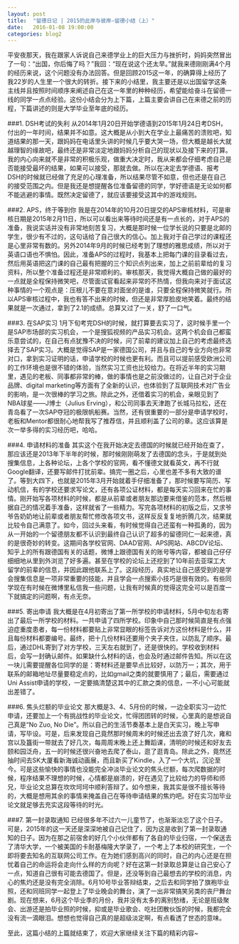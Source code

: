 ```yaml
---
layout: post
title:  "留德日记 | 2015的此岸与彼岸—留德小结（上）"
date:   2016-01-08 19:00:00
categories: blog2
---
```




平安夜那天，我在跟家人诉说自己来德学业上的巨大压力与挫折时，妈妈突然冒出了一句：“出国，你后悔了吗？”我回：“现在说这个还太早。”就我来德刚刚满4个月的经历来说，这个问题没有办法回答。但是回顾2015这一年，的确算得上经历了我22岁的人生里一个很大的转折。接下来的小结里，我主要还是以出国留学这条主线并且按照时间顺序来阐述自己在这一年里的种种经历，希望能给奋斗在留德一线的同学一点点经验。这份小结会分为上下篇，上篇主要会讲自己在来德之前的历程，下篇讲述的则是大学毕业至年底的经历。

###1. DSH考试的失利
从2014年1月20日开始学德语到2015年1月24日考DSH，付出的一年时间，结果并不如意。这大概是从小到大在学业上最痛苦的溃败吧，知道结果的那一天，跟妈妈在电话里头讲的时候几乎要大哭一场，但大概是越长大就越理智的缘故吧，最终还是非常淡定地跟妈妈分析自己的现状以及接下来的打算。我的内心向来就不是非常的积极乐观，做重大决定时，我从来都会仔细考虑自己是否能接受最坏的结果，如果可以接受，那就去做。所以在决定去学德语、报考DSH的时候就已经做了充足的心理准备，所以结果尽管不如意，但也还是在自己的接受范围之内。但是我还是想提醒各位准备留德的同学，学好德语是无论如何都不能逃避的事情。既然决定留德了，就应该要接受这其中的游戏规则。

###2. APS，终于等到你
我是在2014年的10月20日提交的APS审核材料，可是审核日期是2015年2月11日，所以可以看出来等待时间还是有一点长的，对于APS的准备，我说实话并没有非常地刻苦复习，大概是那时候一位学长说的只要是北邮的学生，很少有不过的，这句话给了自己很大的信心。加上我对于自己学过的课程还是心里非常有数的。另外2014年9月的时候已经考到了理想的雅思成绩，所以对于英语口语也不惧怕。因此，准备APS的过程时，我基本上把每门课的目录看过去，然后用英语把这门课的自己最有把握的三个知识点列出来，加上之前前辈给的复习资料，所以整个准备过程还是非常顺利的。审核那天，我觉得大概自己做的最好的一点就是全程保持微笑吧，尽管面试官看起来非常的不热情，但我向来对于面试这种事情的一个观点是：压根儿不要在意对面坐的是谁，只要全程保持微笑就行。所以APS审核过程中，我也有答不出来的时候，但还是非常厚脸皮地笑着。最终的结果就是一次通过，拿到了2.1的成绩。总算又过了一关，舒了一口气。

###3. 在SAP实习
1月下旬考完DSH的时候，就打算要去实习了，这时候手里一个是SAP市场部的实习机会，一个是搜狐视频的产品实习机会。这两个机会自己都蛮乐意尝试的，在自己有点犹豫不决的时候，问了前辈的建议加上自己的考虑最终选择去了SAP实习。大概是觉得SAP是一家德国公司，并且与自己的专业方向也非常对口，拿到实习证明的话，申请学校的时候也更有利。而且可以提前感受欧洲公司的工作环境也是很不错的体验，当然实习工资也比较给力。在将近半年的实习期里，遇见的老板、同事都非常的棒，做的事情也是之前没做过的，让自己对于企业品牌、digital marketing等方面有了全新的认识，也体验到了互联网技术对广告业的影响，是一次很棒的学习之旅。除此之外，还借着实习的机会，亲眼见到了NBA球星——J博士（Julius Erving），和公司同事去天津跑了长城马拉松，还在青岛看了一次SAP夺冠的极限帆船赛。当然，还有很重要的一部分是申请学校时，老板和Mentor都很耐心地帮我写了推荐信，并且顺利盖了公司的章。这应该算是次一举多得的实习经历吧，哈哈。

###4. 申请材料的准备
其实这个在我开始决定去德国的时候就已经开始在查了，那应该还是2013年下半年的时候，那时候刚刚萌发了去德国的念头，于是就到处搜集信息，上各种论坛，上各个学校的官网，看不懂德文就看英文，再不行就Google翻译，还要写邮件打扰前辈。搞完一圈之后，心里也差不多有大致的谱了。等到大四下，也就是2015年3月开始就着手仔细准备了，那时候要写简历、写动机信，有的学校还要求写论文，还有各项公证材料，都是每天实习回来在忙的事情。刚开始写各项材料的时候，都是从前辈或者朋友那边要来借鉴的范本，然后根据自己的情况着手准备，这样就省了一些精力。写完各项材料的初版之后，又求爷爷告奶奶地让前辈或者朋友帮忙修改各项文书，这样反反复复地折腾几次，结果就比较令自己满意了。如今，回过头来看，有时候觉得自己还蛮有一种孤勇的，因为从一开始的一个留德朋友都不认识到最终自己认识了超多的留德同仁一起来德，真的是很奇妙的转变。这期间各学校官网、DAAD官网、APS网站、ABCDV论坛、知乎上的所有跟德国有关的话题，微博上跟德国有关的账号等内容，都被自己仔仔细细地从里到外浏览了好多遍。甚至在学校的论坛上还挖到了10年前去亚琛工大留学的前辈的信息，并因此跟他联系上了。这段经历，真实地让自己感受到的是学会搜集信息是一项非常重要的技能，并且学会一点搜索小技巧是很有效的。有些同学现在有时候在微博里私信我一些问题，让我有时候真的觉得这完全可以是百度一下就搞定的问题啊，有点无奈。

###5. 寄出申请
我大概是在4月初寄出了第一所学校的申请材料，5月中旬左右寄出了最后一所学校的材料。一共申请了四所学校。印象中自己那时候简直是有点强迫症重度患者，每一份材料都要贴上非常显眼的标签告诉对方这份材料是什么，并且每份材料都要编号。最终，把十几份材料还要用个夹子夹住，以防乱了顺序。最后，通过DHL寄到了对方学校，三天左右就到了，还是很快的。学校收到材料后，会写一封确认邮件。如果缺什么材料的话，也会及时通过邮件告知。所以在这一块儿需要提醒各位同学的是：寄材料还是要早点比较好，以防万一；其次，用于联系的邮箱地址尽量要稳定点的，比如gmail之类的就要慎用了；最后，需要通过Uni Assist申请的学校，一定要搞清楚这其中的汇款之类的信息，一不小心可能就出差错了。

###6. 焦头烂额的毕业论文
那大概是3、4、5月份的时候，一边全职实习一边忙申请，还要加上一个有挑战性的毕业论文，忙得团团转的时候，心里真的是想说自己真是“No Zuo, No Die”。所以自己的生活节奏基本上是白天实习，晚上写申请，写毕设。可是，后来发现自己竟然那时候周末的时候还出去浪了好几次，雍和宫以及簋街一带就去了好几次，每周周末晚上还上舞蹈课，清明的时候还和好友去颐和园泛舟，五一的时候还很兴奋地去爬了泰山，逛了逛青岛。除此之外，竟然还抽时间去SK大厦看新海诚动画展，而且新买了Kindle，入了一个大坑，沉沦至今。可是这些愉快的事情也没能完全冲淡毕业论文的焦头烂额，每次爬数据的时候，程序结果不理想的时候，心情都是崩溃的，好在遇见了比较给力的导师和师兄，毕业论文总算在坎坎坷坷中顺利答辩了。如今想来，我其实是很不擅长等待的，大概是想用其余的事情来掩盖自己在等待申请结果的焦灼吧。好在实习加毕业论文就足够去充实这段等待的时光。

###7. 第一封录取通知
已经很多年不过六一儿童节了，也渐渐淡忘了这个日子。可是，2015年的这一天还是深深地被自己记住了，因为这是收到了第一封录取通知的日子。因为在那之前宿舍的好几个小伙伴都有了各自的毕业归宿，一个保送去了清华大学，一个被美国的卡耐基梅隆大学录了，一个考上了本校的研究生，一个即将要去知名的互联网公司工作。在为她们感到高兴的同时，自己的内心还是在担忧着自己的命运将会走向什么样的方向呢？好在这第一封录取总算是让自己安心了一点，知道自己很有可能去德国了。但是，还没等到自己最想去的学校的消息，内心的焦灼还是没有完全消除。6月10号毕业答辩结束，之后去和同学拍了旗袍毕业照，还和同班同学一起登上了毕业晚会的舞台，演了一出非常搞笑另类的丧尸舞台剧。现在想来，6月这个毕业季的月份，我并没有太多的离别愁绪，无论是班级聚会、出游还是拍毕业照的时候，抑或是毕业歌会、吃社团散伙饭的时候，我都完全没有流一滴眼泪。想想也觉得自己真的是超级淡定啊，有点看透了世态的意味。

至此，这篇小结的上篇就结束了，欢迎大家继续关注下篇的精彩内容~
